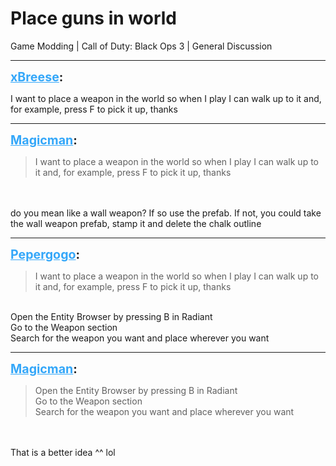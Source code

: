 # Place guns in world
Game Modding | Call of Duty: Black Ops 3 | General Discussion

---
<strong style="font-size: 1.4em;"><span style="text-decoration: underline;text-decoration-color: #34a7f9;"><span style="color:#34a7f9;">xBreese</span></span>:</strong>

<p>I want to place a weapon in the world so when I play I can walk up to it and, for example, press F to pick it up, thanks</p>

---
<strong style="font-size: 1.4em;"><span style="text-decoration: underline;text-decoration-color: #34a7f9;"><span style="color:#34a7f9;">Magicman</span></span>:</strong>

<p><blockquote>I want to place a weapon in the world so when I play I can walk up to it and, for example, press F to pick it up, thanks<br /></blockquote><br /><br />do you mean like a wall weapon? If so use the prefab. If not, you could take the wall weapon prefab, stamp it and delete the chalk outline</p>

---
<strong style="font-size: 1.4em;"><span style="text-decoration: underline;text-decoration-color: #34a7f9;"><span style="color:#34a7f9;">Pepergogo</span></span>:</strong>

<p><blockquote>I want to place a weapon in the world so when I play I can walk up to it and, for example, press F to pick it up, thanks<br /></blockquote><br />Open the Entity Browser by pressing B in Radiant<br />Go to the Weapon section<br />Search for the weapon you want and place wherever you want</p>

---
<strong style="font-size: 1.4em;"><span style="text-decoration: underline;text-decoration-color: #34a7f9;"><span style="color:#34a7f9;">Magicman</span></span>:</strong>

<p><blockquote>Open the Entity Browser by pressing B in Radiant<br />Go to the Weapon section<br />Search for the weapon you want and place wherever you want<br /></blockquote><br /><br />That is a better idea ^^ lol</p>
